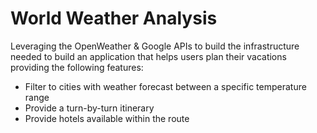 # World Weather Analysis

Leveraging the OpenWeather & Google APIs to build the infrastructure needed to build an application that helps users plan their vacations providing the following features: 

- Filter to cities with weather forecast between a specific temperature range
- Provide a turn-by-turn itinerary
- Provide hotels available within the route

